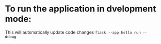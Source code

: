 # To run the application in dvelopment mode:
This will automatically update code changes
``` flask --app hello run --debug ```
